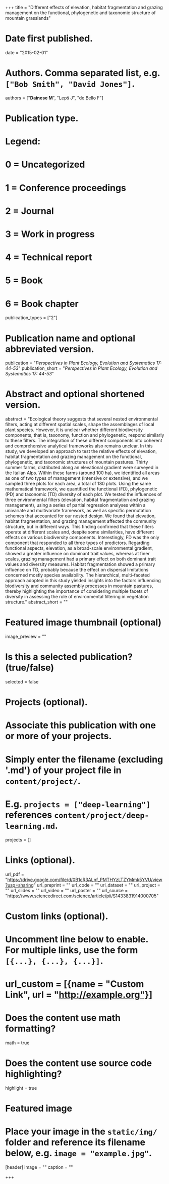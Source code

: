 +++
title = "Different effects of elevation, habitat fragmentation and grazing management on the functional, phylogenetic and taxonomic structure of mountain grasslands"

# Date first published.
date = "2015-02-01"

# Authors. Comma separated list, e.g. `["Bob Smith", "David Jones"]`.
authors = ["**Dainese M**", "Lepš J", "de Bello F"]

# Publication type.
# Legend:
# 0 = Uncategorized
# 1 = Conference proceedings
# 2 = Journal
# 3 = Work in progress
# 4 = Technical report
# 5 = Book
# 6 = Book chapter
publication_types = ["2"]

# Publication name and optional abbreviated version.
publication = "*Perspectives in Plant Ecology, Evolution and Systematics 17: 44-53*"
publication_short = "*Perspectives in Plant Ecology, Evolution and Systematics 17: 44-53*"

# Abstract and optional shortened version.
abstract = "Ecological theory suggests that several nested environmental filters, acting at different spatial scales, shape the assemblages of local plant species. However, it is unclear whether different biodiversity components, that is, taxonomy, function and phylogenetic, respond similarly to these filters. The integration of these different components into coherent and comprehensive analytical frameworks also remains unclear. In this study, we developed an approach to test the relative effects of elevation, habitat fragmentation and grazing management on the functional, phylogenetic, and taxonomic structures of mountain pastures. Thirty summer farms, distributed along an elevational gradient were surveyed in the Italian Alps. Within these farms (around 100 ha), we identified all areas as one of two types of management (intensive or extensive), and we sampled three plots for each area, a total of 180 plots. Using the same mathematical framework, we quantified the functional (FD), phylogenetic (PD) and taxonomic (TD) diversity of each plot. We tested the influences of three environmental filters (elevation, habitat fragmentation and grazing management), using a series of partial regression analyses within a univariate and multivariate framework, as well as specific permutation schemes that accounted for our nested design. We found that elevation, habitat fragmentation, and grazing management affected the community structure, but in different ways. This finding confirmed that these filters operate at different scales and, despite some similarities, have different effects on various biodiversity components. Interestingly, FD was the only component that responded to all three types of predictors. Regarding functional aspects, elevation, as a broad-scale environmental gradient, showed a greater influence on dominant trait values, whereas at finer scales, grazing management had a primary effect on both dominant trait values and diversity measures. Habitat fragmentation showed a primary influence on TD, probably because the effect on dispersal limitations concerned mostly species availability. The hierarchical, multi-faceted approach adopted in this study yielded insights into the factors influencing biodiversity and community assembly processes in mountain pastures, thereby highlighting the importance of considering multiple facets of diversity in assessing the role of environmental filtering in vegetation structure."
abstract_short = ""

# Featured image thumbnail (optional)
image_preview = ""

# Is this a selected publication? (true/false)
selected = false

# Projects (optional).
#   Associate this publication with one or more of your projects.
#   Simply enter the filename (excluding '.md') of your project file in `content/project/`.
#   E.g. `projects = ["deep-learning"]` references `content/project/deep-learning.md`.
projects = []

# Links (optional).
url_pdf = "https://drive.google.com/file/d/0B1cR3ALnf_PMTHYzLTZYMmk5YVU/view?usp=sharing"
url_preprint = ""
url_code = ""
url_dataset = ""
url_project = ""
url_slides = ""
url_video = ""
url_poster = ""
url_source = "https://www.sciencedirect.com/science/article/pii/S1433831914000705"

# Custom links (optional).
#   Uncomment line below to enable. For multiple links, use the form `[{...}, {...}, {...}]`.
# url_custom = [{name = "Custom Link", url = "http://example.org"}]

# Does the content use math formatting?
math = true

# Does the content use source code highlighting?
highlight = true

# Featured image
# Place your image in the `static/img/` folder and reference its filename below, e.g. `image = "example.jpg"`.
[header]
image = ""
caption = ""

+++
